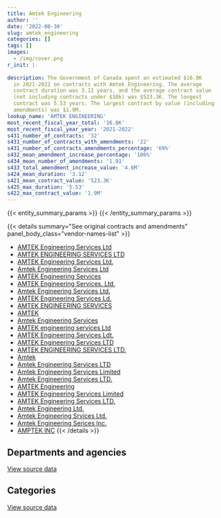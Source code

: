 ```yaml
---
title: Amtek Engineering
author: ''
date: '2022-08-30'
slug: amtek_engineering
categories: []
tags: []
images:
  - /img/cover.png
r_init: |-
  
description: The Government of Canada spent an estimated $16.8K
  in 2021-2022 on contracts with Amtek Engineering. The average
  contract duration was 3.12 years, and the average contract value
  (not including contracts under $10k) was $523.3K. The longest
  contract was 5.53 years. The largest contract by value (including
  amendments) was $1.9M.
lookup_name: 'AMTEK ENGINEERING'
most_recent_fiscal_year_total: '16.8K'
most_recent_fiscal_year_year: '2021-2022'
s431_number_of_contracts: '32'
s431_number_of_contracts_with_amendments: '22'
s431_number_of_contracts_amendments_percentage: '69%'
s432_mean_amendment_increase_percentage: '106%'
s434_mean_number_of_amendments: '1.91'
s433_total_amendment_increase_value: '4.6M'
s424_mean_duration: '3.12'
s421_mean_contract_value: '523.3K'
s425_max_duration: '5.53'
s422_max_contract_value: '1.9M'
---
```


<script src="/rmarkdown-libs/htmlwidgets/htmlwidgets.js"></script>
<link href="/rmarkdown-libs/datatables-css/datatables-crosstalk.css" rel="stylesheet" />
<script src="/rmarkdown-libs/datatables-binding/datatables.js"></script>
<script src="/rmarkdown-libs/jquery/jquery-3.6.0.min.js"></script>
<link href="/rmarkdown-libs/dt-core-bootstrap/css/dataTables.bootstrap.min.css" rel="stylesheet" />
<link href="/rmarkdown-libs/dt-core-bootstrap/css/dataTables.bootstrap.extra.css" rel="stylesheet" />
<script src="/rmarkdown-libs/dt-core-bootstrap/js/jquery.dataTables.min.js"></script>
<script src="/rmarkdown-libs/dt-core-bootstrap/js/dataTables.bootstrap.min.js"></script>
<link href="/rmarkdown-libs/crosstalk/css/crosstalk.min.css" rel="stylesheet" />
<script src="/rmarkdown-libs/crosstalk/js/crosstalk.min.js"></script>
<script src="/rmarkdown-libs/htmlwidgets/htmlwidgets.js"></script>
<link href="/rmarkdown-libs/datatables-css/datatables-crosstalk.css" rel="stylesheet" />
<script src="/rmarkdown-libs/datatables-binding/datatables.js"></script>
<script src="/rmarkdown-libs/jquery/jquery-3.6.0.min.js"></script>
<link href="/rmarkdown-libs/dt-core-bootstrap/css/dataTables.bootstrap.min.css" rel="stylesheet" />
<link href="/rmarkdown-libs/dt-core-bootstrap/css/dataTables.bootstrap.extra.css" rel="stylesheet" />
<script src="/rmarkdown-libs/dt-core-bootstrap/js/jquery.dataTables.min.js"></script>
<script src="/rmarkdown-libs/dt-core-bootstrap/js/dataTables.bootstrap.min.js"></script>
<link href="/rmarkdown-libs/crosstalk/css/crosstalk.min.css" rel="stylesheet" />
<script src="/rmarkdown-libs/crosstalk/js/crosstalk.min.js"></script>

{{< entity_summary_params >}}
{{< /entity_summary_params >}}

{{< details summary="See original contracts and amendments" panel_body_class="vendor-names-list" >}}
- [AMTEK Engineering Services Ltd](https://search.open.canada.ca/en/ct/?sort=contract_value_f%20desc&page=1&search_text=%22AMTEK%20Engineering%20Services%20Ltd%22)
- [AMTEK ENGINEERING SERVICES LTD](https://search.open.canada.ca/en/ct/?sort=contract_value_f%20desc&page=1&search_text=%22AMTEK%20ENGINEERING%20SERVICES%20LTD%22)
- [AMTEK Engineering Services Ltd.](https://search.open.canada.ca/en/ct/?sort=contract_value_f%20desc&page=1&search_text=%22AMTEK%20Engineering%20Services%20Ltd.%22)
- [Amtek Engineering Services Ltd](https://search.open.canada.ca/en/ct/?sort=contract_value_f%20desc&page=1&search_text=%22Amtek%20Engineering%20Services%20Ltd%22)
- [AMTEK Engineering Services](https://search.open.canada.ca/en/ct/?sort=contract_value_f%20desc&page=1&search_text=%22AMTEK%20Engineering%20Services%22)
- [AMTEK Engineering Services. Ltd.](https://search.open.canada.ca/en/ct/?sort=contract_value_f%20desc&page=1&search_text=%22AMTEK%20Engineering%20Services.%20Ltd.%22)
- [Amtek Engineering Services Ltd.](https://search.open.canada.ca/en/ct/?sort=contract_value_f%20desc&page=1&search_text=%22Amtek%20Engineering%20Services%20Ltd.%22)
- [AMTEK Engineering Services Ld.](https://search.open.canada.ca/en/ct/?sort=contract_value_f%20desc&page=1&search_text=%22AMTEK%20Engineering%20Services%20Ld.%22)
- [AMTEK ENGINEERING SERVICES](https://search.open.canada.ca/en/ct/?sort=contract_value_f%20desc&page=1&search_text=%22AMTEK%20ENGINEERING%20SERVICES%22)
- [AMTEK](https://search.open.canada.ca/en/ct/?sort=contract_value_f%20desc&page=1&search_text=%22AMTEK%22)
- [Amtek Engineering Services](https://search.open.canada.ca/en/ct/?sort=contract_value_f%20desc&page=1&search_text=%22Amtek%20Engineering%20Services%22)
- [AMTEK engineering services Ltd](https://search.open.canada.ca/en/ct/?sort=contract_value_f%20desc&page=1&search_text=%22AMTEK%20engineering%20services%20Ltd%22)
- [AMTEK Engineering Services Ldt.](https://search.open.canada.ca/en/ct/?sort=contract_value_f%20desc&page=1&search_text=%22AMTEK%20Engineering%20Services%20Ldt.%22)
- [AMTEK Engineering Services LTD](https://search.open.canada.ca/en/ct/?sort=contract_value_f%20desc&page=1&search_text=%22AMTEK%20Engineering%20Services%20LTD%22)
- [AMTEK ENGINEERING SERVICES LTD.](https://search.open.canada.ca/en/ct/?sort=contract_value_f%20desc&page=1&search_text=%22AMTEK%20ENGINEERING%20SERVICES%20LTD.%22)
- [Amtek](https://search.open.canada.ca/en/ct/?sort=contract_value_f%20desc&page=1&search_text=%22Amtek%22)
- [Amtek Engineering Services LTD](https://search.open.canada.ca/en/ct/?sort=contract_value_f%20desc&page=1&search_text=%22Amtek%20Engineering%20Services%20LTD%22)
- [Amtek Engineering Services Limited](https://search.open.canada.ca/en/ct/?sort=contract_value_f%20desc&page=1&search_text=%22Amtek%20Engineering%20Services%20Limited%22)
- [Amtek Engineering Services LTD.](https://search.open.canada.ca/en/ct/?sort=contract_value_f%20desc&page=1&search_text=%22Amtek%20Engineering%20Services%20LTD.%22)
- [AMTEK Engineering](https://search.open.canada.ca/en/ct/?sort=contract_value_f%20desc&page=1&search_text=%22AMTEK%20Engineering%22)
- [AMTEK Engineering Services Limited](https://search.open.canada.ca/en/ct/?sort=contract_value_f%20desc&page=1&search_text=%22AMTEK%20Engineering%20Services%20Limited%22)
- [AMTEK Engineering Services LTD.](https://search.open.canada.ca/en/ct/?sort=contract_value_f%20desc&page=1&search_text=%22AMTEK%20Engineering%20Services%20LTD.%22)
- [Amtek Engineering Ltd.](https://search.open.canada.ca/en/ct/?sort=contract_value_f%20desc&page=1&search_text=%22Amtek%20Engineering%20Ltd.%22)
- [Amtek Engineering Srvices Ltd.](https://search.open.canada.ca/en/ct/?sort=contract_value_f%20desc&page=1&search_text=%22Amtek%20Engineering%20Srvices%20Ltd.%22)
- [Amtek Engineering Serices Inc.](https://search.open.canada.ca/en/ct/?sort=contract_value_f%20desc&page=1&search_text=%22Amtek%20Engineering%20Serices%20Inc.%22)
- [AMPTEK INC](https://search.open.canada.ca/en/ct/?sort=contract_value_f%20desc&page=1&search_text=%22AMPTEK%20INC%22)
{{< /details >}}

## Departments and agencies

<div id="htmlwidget-1" style="width:100%;height:auto;" class="datatables html-widget"></div>
<script type="application/json" data-for="htmlwidget-1">{"x":{"style":"bootstrap","filter":"none","vertical":false,"data":[["<a href=\"/departments/dfo-mpo/\">Fisheries and Oceans Canada<\/a>","<a href=\"/departments/dnd-mdn/\">National Defence<\/a>"],[165016.62,2244568.64],[null,798415.04],[null,257484.39],[null,16773.46]],"container":"<table class=\"table table-striped table-hover row-border order-column display\">\n  <thead>\n    <tr>\n      <th>Department<\/th>\n      <th>2018-2019<\/th>\n      <th>2019-2020<\/th>\n      <th>2020-2021<\/th>\n      <th>2021-2022<\/th>\n    <\/tr>\n  <\/thead>\n<\/table>","options":{"order":[[4,"desc"]],"pageLength":10,"autoWidth":true,"columnDefs":[{"targets":1,"render":"function(data, type, row, meta) {\n    return type !== 'display' ? data : DTWidget.formatCurrency(data, \"$\", 2, 3, \",\", \".\", true, null);\n  }"},{"targets":2,"render":"function(data, type, row, meta) {\n    return type !== 'display' ? data : DTWidget.formatCurrency(data, \"$\", 2, 3, \",\", \".\", true, null);\n  }"},{"targets":3,"render":"function(data, type, row, meta) {\n    return type !== 'display' ? data : DTWidget.formatCurrency(data, \"$\", 2, 3, \",\", \".\", true, null);\n  }"},{"targets":4,"render":"function(data, type, row, meta) {\n    return type !== 'display' ? data : DTWidget.formatCurrency(data, \"$\", 2, 3, \",\", \".\", true, null);\n  }"},{"width":"16%","targets":[1,2,3,4]},{"className":"dt-right","targets":[1,2,3,4]}],"orderClasses":false}},"evals":["options.columnDefs.0.render","options.columnDefs.1.render","options.columnDefs.2.render","options.columnDefs.3.render"],"jsHooks":[]}</script>
<p class="text-right">
<a href="https://github.com/GoC-Spending/contracts-data/tree/main/data/out/vendors/amtek_engineering/summary_by_fiscal_year_by_department.csv" class="source-data-link btn btn-link">View source data</a>
</p>

## Categories

<div id="htmlwidget-2" style="width:100%;height:auto;" class="datatables html-widget"></div>
<script type="application/json" data-for="htmlwidget-2">{"x":{"style":"bootstrap","filter":"none","vertical":false,"data":[["<a href=\"/categories/facilities_and_construction/\">Facilities and construction<\/a>","<a href=\"/categories/defence/\">Defence<\/a>","<a href=\"/categories/professional_services/\">Professional services<\/a>","<a href=\"/categories/information_technology/\">Information technology<\/a>","<a href=\"/categories/industrial_products_and_services/\">Industrial products and services<\/a>","<a href=\"/categories/human_capital/\">Human capital<\/a>"],[615202.67,51151.67,1209965.97,165016.62,67849.12,300399.22],[54489.34,23011.88,720913.82,null,null,null],[null,15341.25,242143.14,null,null,null],[null,null,16773.46,null,null,null]],"container":"<table class=\"table table-striped table-hover row-border order-column display\">\n  <thead>\n    <tr>\n      <th>Category<\/th>\n      <th>2018-2019<\/th>\n      <th>2019-2020<\/th>\n      <th>2020-2021<\/th>\n      <th>2021-2022<\/th>\n    <\/tr>\n  <\/thead>\n<\/table>","options":{"order":[[4,"desc"]],"dom":"t","pageLength":30,"autoWidth":true,"columnDefs":[{"targets":1,"render":"function(data, type, row, meta) {\n    return type !== 'display' ? data : DTWidget.formatCurrency(data, \"$\", 2, 3, \",\", \".\", true, null);\n  }"},{"targets":2,"render":"function(data, type, row, meta) {\n    return type !== 'display' ? data : DTWidget.formatCurrency(data, \"$\", 2, 3, \",\", \".\", true, null);\n  }"},{"targets":3,"render":"function(data, type, row, meta) {\n    return type !== 'display' ? data : DTWidget.formatCurrency(data, \"$\", 2, 3, \",\", \".\", true, null);\n  }"},{"targets":4,"render":"function(data, type, row, meta) {\n    return type !== 'display' ? data : DTWidget.formatCurrency(data, \"$\", 2, 3, \",\", \".\", true, null);\n  }"},{"width":"16%","targets":[1,2,3,4]},{"className":"dt-right","targets":[1,2,3,4]}],"orderClasses":false,"lengthMenu":[10,25,30,50,100]}},"evals":["options.columnDefs.0.render","options.columnDefs.1.render","options.columnDefs.2.render","options.columnDefs.3.render"],"jsHooks":[]}</script>
<p class="text-right">
<a href="https://github.com/GoC-Spending/contracts-data/tree/main/data/out/vendors/amtek_engineering/summary_by_fiscal_year_by_category.csv" class="source-data-link btn btn-link">View source data</a>
</p>
